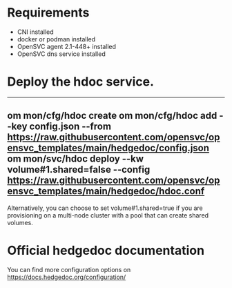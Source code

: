 # Requirements

* CNI installed
* docker or podman installed
* OpenSVC agent 2.1-448+ installed
* OpenSVC dns service installed

# Deploy the hdoc service.

---

om mon/cfg/hdoc create
om mon/cfg/hdoc add --key config.json --from https://raw.githubusercontent.com/opensvc/opensvc_templates/main/hedgedoc/config.json
om mon/svc/hdoc deploy --kw volume#1.shared=false --config https://raw.githubusercontent.com/opensvc/opensvc_templates/main/hedgedoc/hdoc.conf
---

Alternatively, you can choose to set volume#1.shared=true if you are provisioning on a multi-node cluster with a pool that can create shared volumes.

# Official hedgedoc documentation

You can find more configuration options on https://docs.hedgedoc.org/configuration/
